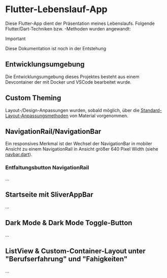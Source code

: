 # Flutter-Lebenslauf-App

Diese Flutter-App dient der Präsentation meines Lebenslaufs. Folgende Flutter/Dart-Techniken bzw. -Methoden wurden angewandt:

> [!IMPORTANT]
> Diese Dokumentation ist noch in der Entstehung

## Entwicklungsumgebung

Die Entwicklungsumgebung dieses Projektes besteht aus einem Devcontainer der mit Docker und VSCode bearbeitet wurde.

## Custom Theming

Layout-/Design-Anpassungen wurden, sobald möglich, über die [Standard-Layout-Anpassungsmethoden](lib/theme/theme_customize.dart) von Material vorgenommen.

## NavigationRail/NavigationBar

Ein responsives Merkmal ist der Wechsel der NavigationBar in mobiler Ansicht zu einem NavigationRail in Ansicht größer 640 Pixel Width (siehe [navbar.dart](lib/utils/navbar.dart)).

### Entfaltungsbutton NavigationRail

...

## Startseite mit SliverAppBar

...

## Dark Mode & Dark Mode Toggle-Button

...

## ListView & Custom-Container-Layout unter "Berufserfahrung" und "Fahigkeiten"

...